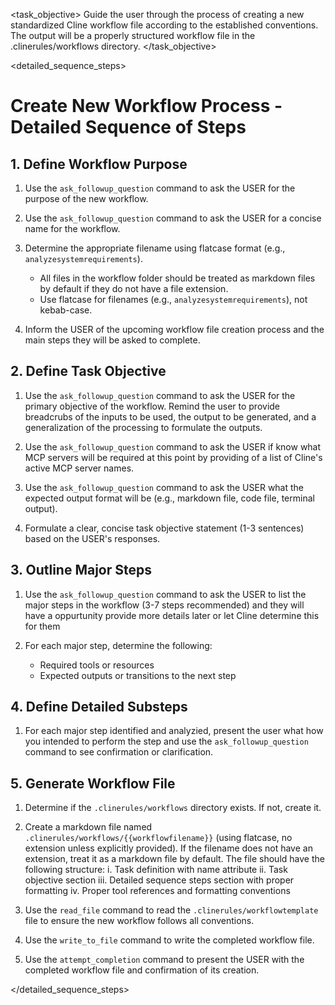 <task name="Create New Workflow">

<task_objective>
Guide the user through the process of creating a new standardized Cline workflow file according to the established conventions. The output will be a properly structured workflow file in the .clinerules/workflows directory.
</task_objective>

<detailed_sequence_steps>
# Create New Workflow Process - Detailed Sequence of Steps

## 1. Define Workflow Purpose

1. Use the `ask_followup_question` command to ask the USER for the purpose of the new workflow.
   
2. Use the `ask_followup_question` command to ask the USER for a concise name for the workflow.
   
3. Determine the appropriate filename using flatcase format (e.g., `analyzesystemrequirements`).
   - All files in the workflow folder should be treated as markdown files by default if they do not have a file extension.
   - Use flatcase for filenames (e.g., `analyzesystemrequirements`), not kebab-case.

4. Inform the USER of the upcoming workflow file creation process and the main steps they will be asked to complete.

## 2. Define Task Objective

1. Use the `ask_followup_question` command to ask the USER for the primary objective of the workflow. Remind the user to provide breadcrubs of the inputs to be used, the output to be generated, and a generalization of the processing to formulate the outputs.
   
2. Use the `ask_followup_question` command to ask the USER if know what MCP servers will be required at this point by providing of a list of Cline's active MCP server names.
   
3. Use the `ask_followup_question` command to ask the USER what the expected output format will be (e.g., markdown file, code file, terminal output).
   
4. Formulate a clear, concise task objective statement (1-3 sentences) based on the USER's responses.

## 3. Outline Major Steps

1. Use the `ask_followup_question` command to ask the USER to list the major steps in the workflow (3-7 steps recommended) and they will have a oppurtunity provide more details later or let Cline determine this for them
   
2. For each major step, determine the following:
   - Required tools or resources
   - Expected outputs or transitions to the next step

## 4. Define Detailed Substeps

1. For each major step identified and analyzied, present the user what how you intended to perform the step and use the `ask_followup_question` command to see confirmation or clarification.

## 5. Generate Workflow File

1. Determine if the `.clinerules/workflows` directory exists. If not, create it.

2. Create a markdown file named `.clinerules/workflows/{{workflowfilename}}` (using flatcase, no extension unless explicitly provided). If the filename does not have an extension, treat it as a markdown file by default. The file should have the following structure:
   i. Task definition with name attribute
   ii. Task objective section
   iii. Detailed sequence steps section with proper formatting
   iv. Proper tool references and formatting conventions

3. Use the `read_file` command to read the `.clinerules/workflowtemplate` file to ensure the new workflow follows all conventions.

4. Use the `write_to_file` command to write the completed workflow file.

5. Use the `attempt_completion` command to present the USER with the completed workflow file and confirmation of its creation.

</detailed_sequence_steps>

</task>

